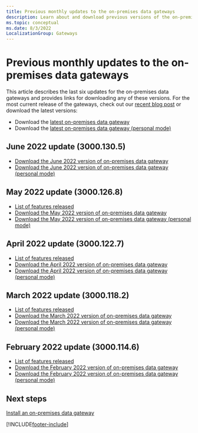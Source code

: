 ```yaml
---
title: Previous monthly updates to the on-premises data gateways
description: Learn about and download previous versions of the on-premises data gateways.
ms.topic: conceptual
ms.date: 8/3/2022
LocalizationGroup: Gateways
---
```


# Previous monthly updates to the on-premises data gateways

This article describes the last six updates for the on-premises data gateways and provides links for downloading any of these versions. For the most current release of the gateways, check out our [recent blog post](https://powerbi.microsoft.com/blog/on-premises-data-gateway-july-2022-update-is-now-available/) or download the latest versions:

- Download the [latest on-premises data gateway](https://download.microsoft.com/download/D/A/1/DA1FDDB8-6DA8-4F50-B4D0-18019591E182/GatewayInstall.exe)
- Download the [latest on-premises data gateway (personal mode)](https://download.microsoft.com/download/6/0/2/602A459E-E1A3-4FB9-B07F-FC2B60881900/On-premises%20data%20gateway%20(personal%20mode).exe)

## June 2022 update (3000.130.5)

- [Download the June 2022 version of on-premises data gateway](https://download.microsoft.com/download/D/A/1/DA1FDDB8-6DA8-4F50-B4D0-18019591E182/GatewayInstall-22-06.exe)
- [Download the June 2022 version of on-premises data gateway (personal mode)](https://download.microsoft.com/download/6/0/2/602A459E-E1A3-4FB9-B07F-FC2B60881900/On-premises%20data%20gateway%20(personal%20mode)-22-06.exe)

## May 2022 update (3000.126.8)

- [List of features released](https://powerbi.microsoft.com/blog/on-premises-data-gateway-May-2022-update-is-now-available/)
- [Download the May 2022 version of on-premises data gateway](https://download.microsoft.com/download/D/A/1/DA1FDDB8-6DA8-4F50-B4D0-18019591E182/GatewayInstall-22-05.exe)
- [Download the May 2022 version of on-premises data gateway (personal mode)](https://download.microsoft.com/download/6/0/2/602A459E-E1A3-4FB9-B07F-FC2B60881900/On-premises%20data%20gateway%20(personal%20mode)-22-05.exe)

## April 2022 update (3000.122.7)

- [List of features released](https://powerbi.microsoft.com/blog/on-premises-data-gateway-april-2022-update-is-now-available/)
- [Download the April 2022 version of on-premises data gateway](https://download.microsoft.com/download/D/A/1/DA1FDDB8-6DA8-4F50-B4D0-18019591E182/GatewayInstall-22-04.exe)
- [Download the April 2022 version of on-premises data gateway (personal mode)](https://download.microsoft.com/download/6/0/2/602A459E-E1A3-4FB9-B07F-FC2B60881900/On-premises%20data%20gateway%20(personal%20mode)-22-04.exe)

## March 2022 update (3000.118.2)

- [List of features released](https://powerbi.microsoft.com/blog/on-premises-data-gateway-march-2022-update-is-now-available/)
- [Download the March 2022 version of on-premises data gateway](https://download.microsoft.com/download/D/A/1/DA1FDDB8-6DA8-4F50-B4D0-18019591E182/GatewayInstall-22-03.exe)
- [Download the March 2022 version of on-premises data gateway (personal mode)](https://download.microsoft.com/download/6/0/2/602A459E-E1A3-4FB9-B07F-FC2B60881900/On-premises%20data%20gateway%20(personal%20mode)-22-03.exe)

## February 2022 update (3000.114.6)

- [List of features released](https://powerbi.microsoft.com/blog/on-premises-data-gateway-february-2022-update-is-now-available/)
- [Download the February 2022 version of on-premises data gateway](https://download.microsoft.com/download/D/A/1/DA1FDDB8-6DA8-4F50-B4D0-18019591E182/GatewayInstall-22-02.exe)
- [Download the February 2022 version of on-premises data gateway (personal mode)](https://download.microsoft.com/download/6/0/2/602A459E-E1A3-4FB9-B07F-FC2B60881900/On-premises%20data%20gateway%20(personal%20mode)-22-02.exe)

## Next steps

[Install an on-premises data gateway](service-gateway-install.md)

[!INCLUDE[footer-include](../includes/footer-banner.md)]
